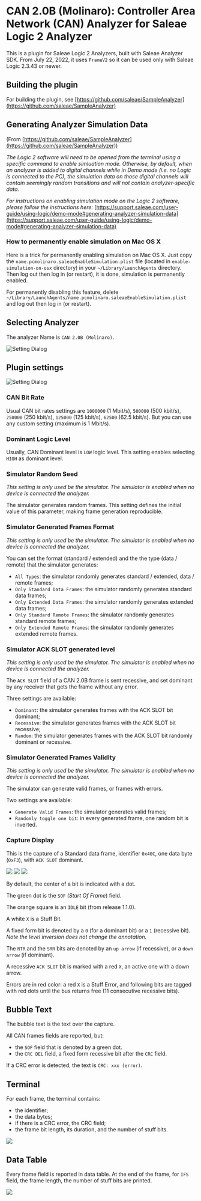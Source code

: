 # CAN 2.0B (Molinaro): Controller Area Network (CAN) Analyzer for Saleae Logic 2 Analyzer

This is a plugin for Saleae Logic 2 Analyzers, built with Saleae Analyzer SDK. From July 22, 2022, it uses `FrameV2` so it can be used only with Saleae Logic 2.3.43 or newer.

## Building the plugin

For building the plugin, see [https://github.com/saleae/SampleAnalyzer](https://github.com/saleae/SampleAnalyzer)

## Generating Analyzer Simulation Data

(From [https://github.com/saleae/SampleAnalyzer](https://github.com/saleae/SampleAnalyzer))

*The Logic 2 software will need to be opened from the terminal using a specific command to enable simluation mode. Otherwise, by default, when an analyzer is added to digital channels while in Demo mode (i.e. no Logic is connected to the PC), the simulation data on those digital channels will contain seemingly random transitions and will not contain analyzer-specific data.*

*For instructions on enabling simulation mode on the Logic 2 software, please follow the instructions here:*
[https://support.saleae.com/user-guide/using-logic/demo-mode#generating-analyzer-simulation-data](https://support.saleae.com/user-guide/using-logic/demo-mode#generating-analyzer-simulation-data)

### How to permanently enable simulation on Mac OS X

Here is a trick for permanently enabling simulation on Mac OS X. Just copy the `name.pcmolinaro.saleaeEnableSimulation.plist` file (located in `enable-simulation-on-osx` directory) in your `~/Library/LaunchAgents` directory. Then log out then log in (or restart), it is done, simulation is permanently enabled.

For permanently  disabling this feature, delete `~/Library/LaunchAgents/name.pcmolinaro.saleaeEnableSimulation.plist` and log out then log in (or restart).

## Selecting Analyzer

The analyzer Name is `CAN 2.0B (Molinaro)`.

![Setting Dialog](readme-images/selecting-analyzer.png)

## Plugin settings


![Setting Dialog](readme-images/setting-dialog.png)

### CAN Bit Rate

Usual CAN bit rates settings are `1000000` (1 Mbit/s), `500000` (500 kbit/s), `250000` (250 kbit/s), `125000` (125 kbit/s), `62500` (62.5 kbit/s). But you can use any custom setting (maximum is 1 Mbit/s).


### Dominant Logic Level

Usually, CAN Dominant level is `LOW` logic level. This setting enables selecting `HIGH` as dominant level. 

### Simulator Random Seed

*This setting is only used be the simulator. The simulator is enabled when no device is connected the analyzer.*

The simulator generates random frames. This setting defines the initial value of this parameter, making frame generation reproducible. 


### Simulator Generated Frames Format

*This setting is only used be the simulator. The simulator is enabled when no device is connected the analyzer.*

You can set the format (standard / extended) and the the type (data / remote) that the simulator generates:

* `All Types`: the simulator randomly generates standard / extended, data / remote frames;
* `Only Standard Data Frames`: the simulator randomly generates standard data frames;
* `Only Extended Data Frames`: the simulator randomly generates extended data frames;
* `Only Standard Remote Frames`: the simulator randomly generates standard remote frames;
* `Only Extended Remote Frames`: the simulator randomly generates extended remote frames.


### Simulator ACK SLOT generated level

*This setting is only used be the simulator. The simulator is enabled when no device is connected the analyzer.*

The `ACK SLOT` field of a CAN 2.0B frame is sent recessive, and set dominant by any receiver that gets the frame without any error.

Three settings are available:

* `Dominant`: the simulator generates frames with the ACK SLOT bit dominant;
* `Recessive`: the simulator generates frames with the ACK SLOT bit recessive;
* `Random`: the simulator generates frames with the ACK SLOT bit randomly dominant or recessive.

### Simulator Generated Frames Validity

*This setting is only used be the simulator. The simulator is enabled when no device is connected the analyzer.*

The simulator can generate valid frames, or frames with errors.

Two settings are available:

* `Generate Valid Frames`: the simulator generates valid frames;
* `Randomly toggle one bit`: in every generated frame, one random bit is inverted.


### Capture Display

This is the capture of a Standard data frame, identifier `0x40C`, one data byte (`0xF3`), with `ACK SLOT` dominant.

![](readme-images/capture-left.png)
![](readme-images/capture-center.png)
![](readme-images/capture-right.png)

By default, the center of a bit is indicated with a dot.

The green dot is the `SOF` (*Start Of Frame*) field.

The orange square is an `IDLE` bit (from release 1.1.0).

A white `X` is a Stuff Bit.

A fixed form bit is denoted by a `0` (for a dominant bit) or a `1` (recessive bit). *Note the level inversion does not change the annotation.* 

The `RTR` and the `SRR` bits are denoted by an `up arrow` (if recessive), or a `down arrow` (if dominant).

A recessive `ACK SLOT` bit is marked with a red `X`, an active one with a down arrow.

Errors are in red color: a red `X` is a Stuff Error, and following bits are tagged with red dots until the bus returns free (11 consecutive recessive bits).

## Bubble Text

The bubble text is the text over the capture.

All CAN frames fields are reported, but:

* the `SOF` field that is denoted by a green dot.
* the `CRC DEL` field, a fixed form recessive bit after the `CRC` field.

If a CRC error is detected, the text is `CRC: xxx (error)`.
 
## Terminal

For each frame, the terminal contains:

* the identifier;
* the data bytes;
* if there is a CRC error, the CRC field;
* the frame bit length, its duration, and the number of stuff bits.

![](readme-images/terminal-text.png)

 
## Data Table

Every frame field is reported in data table. At the end of the frame, for `IFS` field, the frame length, the number of stuff bits are printed.

![](readme-images/data-table.png)
